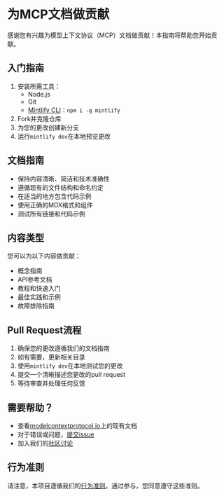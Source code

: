 # 为MCP文档做贡献

感谢您有兴趣为模型上下文协议（MCP）文档做贡献！本指南将帮助您开始贡献。

## 入门指南

1. 安装所需工具：
   - Node.js
   - Git
   - [Mintlify CLI](https://www.npmjs.com/package/mintlify)：`npm i -g mintlify`
2. Fork并克隆仓库
3. 为您的更改创建新分支
4. 运行`mintlify dev`在本地预览更改

## 文档指南

- 保持内容清晰、简洁和技术准确性
- 遵循现有的文件结构和命名约定
- 在适当的地方包含代码示例
- 使用正确的MDX格式和组件
- 测试所有链接和代码示例

## 内容类型

您可以为以下内容做贡献：

- 概念指南
- API参考文档
- 教程和快速入门
- 最佳实践和示例
- 故障排除指南

## Pull Request流程

1. 确保您的更改遵循我们的文档指南
2. 如有需要，更新相关目录
3. 使用`mintlify dev`在本地测试您的更改
4. 提交一个清晰描述您更改的pull request
5. 等待审查并处理任何反馈

## 需要帮助？

- 查看[modelcontextprotocol.io](https://modelcontextprotocol.io)上的现有文档
- 对于错误或问题，[提交issue](https://github.com/modelcontextprotocol/docs/issues)
- 加入我们的[社区讨论](https://github.com/modelcontextprotocol/docs/discussions)

## 行为准则

请注意，本项目遵循我们的[行为准则](CODE_OF_CONDUCT.md)。通过参与，您同意遵守这些准则。
